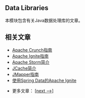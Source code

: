 ## Data Libraries

本模块包含有关Java数据处理库的文章。

## 相关文章

+ [Apache Crunch指南](docs/Apache-Crunch指南.md)
+ [Apache Ignite指南](docs/Apache-Ignite指南.md)
+ [Apache Storm简介](docs/Apache-Storm简介.md)
+ [JCache简介](docs/JCache简介.md)
+ [JMapper指南](docs/JMapper指南.md)
+ [使用Spring Data的Apache Ignite](docs/使用SpringData的Apache-Ignite.md)

- 更多文章： [[next -->]](../libraries-data-2/README.md)